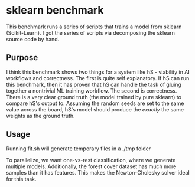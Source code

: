 # sklearn benchmark
This benchmark runs a series of scripts that trains a model from sklearn (Scikit-Learn). I got the series of scripts via decomposing the sklearn source code by hand.

## Purpose
I think this benchmark shows two things for a system like hS - viability in AI workflows and correctness. The first is quite self explanatory. If hS can run this benchmark, then it has proven that hS can handle the task of gluing together a nontrivial ML training workflow.
The second is correctness. There is a very clear ground truth (the model trained by pure sklearn) to compare hS's output to. Assuming the random seeds are set to the same value across the board, hS's model should produce the *exactly* the same weights as the ground truth.

## Usage
Running fit.sh will generate temporary files in a ./tmp folder

To parallelize, we want one-vs-rest classification, where we generate multiple models.
Additionally, the forest cover dataset has much more samples than it has features.
This makes the Newton-Cholesky solver ideal for this task.

